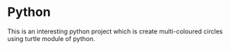 # Python

This is an interesting python project which is create multi-coloured circles using turtle module of python.
